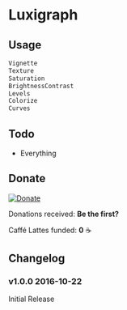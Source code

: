 # Luxigraph

## Usage

```php
Vignette
Texture
Saturation
BrightnessContrast
Levels
Colorize
Curves
```

## Todo

- Everything

## Donate

[<img src="https://www.paypalobjects.com/en_AU/i/btn/btn_donate_LG.gif" alt="Donate">](https://www.paypal.com/cgi-bin/webscr?cmd=_s-xclick&hosted_button_id=P42WMTARXLPNJ)

Donations received: **Be the first?**

Caffé Lattes funded: **0** :coffee:

## Changelog

### v1.0.0 2016-10-22
Initial Release

